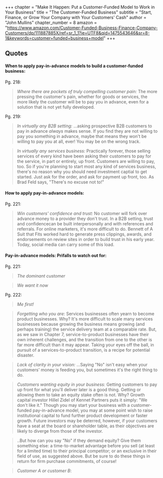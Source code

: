 +++
chapter = "Make It Happen: Put a Customer-Funded Model to Work in Your Business"
title = "The Customer-Funded Business"
subtitle = "Start, Finance, or Grow Your Company with Your Customers' Cash"
author = "John Mullins"
chapter_number = 8
amazon = "https://www.amazon.com/Customer-Funded-Business-Finance-Company-Customers/dp/111887885X/ref=sr_1_1?ie=UTF8&qid=1475543646&sr=8-1&keywords=customer+funded+business+model"
+++ 

## Quotes

#### When to apply pay-in-advance models to build a customer-funded business:
Pg. 218:
> _Where there are pockets of truly compelling customer pain:_ The more pressing the customer's pain, whether for goods or services, the more likely the customer will be to pay you in advance, even for a solution that is not yet fully developed.  

Pg. 219:
> _In virtually any B2B setting:_ ...asking prospective B2B customers to pay in advance _always_ makes sense. If you find they are not willing to pay you something in advance, maybe that means they won't be willing to pay you at all, ever! You may be on the wrong track.  

> _In virtually any services business:_ Practically forever, those selling services of every kind have been asking their customers to pay for the service, in part or entirely, up front. Customers are willing to pay, too. So if you're planning to start most any kind of services business, there's no reason why you should need investment captial to get started. Just ask for the order, and ask for payment up front, too. As Brad Feld says, "There's no excuse not to!"  

#### How to apply pay-in-advance models:
Pg. 221:
> _Win customers' confidence and trust:_ No customer will fork over advance money to a provider they don't trust. In a B2B setting, trust and confidencecan be built interpersonally and with references and referrals. For online marketers, it's more difficult to do. Bennett of A Suit that Fits worked hard to generate press clippings, awards, and endorsements on review sites in order to build trust in his early year. Today, social media can carry some of this load.

#### Pay-in-advance models: Prifalls to watch out for:
Pg. 221:
> _The dominant customer_  

> _We want it now_

Pg. 222:
> _Me first!_

> _Forgetting who you are:_ Services businesses often yearn to become product businesses. Why? It's more difficult to scale many services businesses because growing the business means growing (and perhaps training) the service delivery team at a comparable rate. But, as we saw in Chapter 7, service-to-product businesses have their own inherent challenges, and the transition from one to the other is far more difficult than it may appear. Taking your eyes off the ball, in pursuit of a services-to-product transition, is a recipe for potential disaster.

> _Lack of clarity in your vision:_  ...Saying "No" isn't easy when your customers' money is feeding you, but sometimes it's the right thing to do.

> _Customers wanting equity in your business:_ Getting customers to pay up front for what you'll deliver later is a good thing. Getting or allowing them to take an equity stake often is not. Why? Growth capital investor Hillel Zidel of Kennet Partners puts it simply: "We don't like it." Though you may start your business with a customer-funded pay-in-advance model, you may at some point wish to raise institutional capital to fund further product development or faster growth. Future investors may be deterred, however, if your customers have a seat at the board or shareholder table, as their objectives are likely to diverge from those of the investor.

> ..But how can you say "No" if they demand equity? Give them something else: a time-to-market advantage before you sell (at least for a limited time) to their principal competitor; or an exclusive in their field of use, as suggested above. But be sure to do these things in return for firm purchase commitments, of course!

> _Customer A or customer B_: